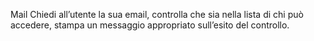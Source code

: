 Mail
    Chiedi all’utente la sua email,
    controlla che sia nella lista di chi può accedere,
    stampa un messaggio appropriato sull’esito del controllo.